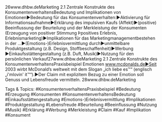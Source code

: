 26www.dhbw.deMarketing
2.1 Zentrale Konstrukte des KonsumentenverhaltensBedeutung und Implikationen von Emotionen►Bedeutung für das Konsumentenverhalten:►Aktivierung für Informationsaufnahme►Erklärung des impulsiven Kaufs (Affekt)►(positive) Beeinflussung der Beurteilung und der Merkleistung der Konsumenten (Erzeugung von positiver Stimmung Þpositives Erlebnis, Erlebnismarketing)►Implikationen für das Marketingmanagementbestehen in der …►(Emotions-)Erlebnisvermittlung durch►unmittelbare Produktgestaltung (z.B. Design, Stoffbeschaffenheit)►Werbung ►Einkaufsstättengestaltung (z.B. Duft, Musik)►Nutzung für den persönlichen Verkauf27www.dhbw.deMarketing
2.1 Zentrale Konstrukte des KonsumentenverhaltensPraxisbeispiel Emotionen
www.mcdonalds.de►Seit 2003 wirbt McDonald’s weltweit mit dem Slogan „ich liebe es™“ (englisch „i'mlovin' it™“).►Der Claim mit explizitem Bezug zu einer Emotion soll Genuss und Lebensfreude vermitteln. 
28www.dhbw.deMarketing

   Tags & Topics:
   #KonsumentenverhaltensPraxisbeispiel
   #Bedeutung
   #Erzeugung
   #Konsumenten
   #KonsumentenverhaltensBedeutung
   #Einkaufsstättengestaltung
   #Emotions-)Erlebnisvermittlung
   #Implikationen
   #Produktgestaltung
   #Lebensfreude
   #Beurteilung
   #Beeinflussung
   #Nutzung
   #Musik)
   #Erklärung
   #Werbung
   #Merkleistung
   #Claim
   #Kauf
   #Implikation
   #Konsument